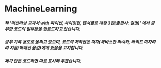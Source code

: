 # MachineLearning
##### 책 '머신러닝 교과서 with 파이썬, 사이킷런, 텐서플로 개정 3판(촐판사: 길벗)' 에서 공부한 코드의 일부분을 업로드하고 있습니다.   
##### 공부 기록 용도로 올리고 있으며, 코드의 저작권은 저자(세바스찬 라시카, 바히드 미자리리 지음/박해선 옮김)에게 있음을 고지합니다.   
##### 제가 만든 코드라면 따로 표시해 두겠습니다.   
